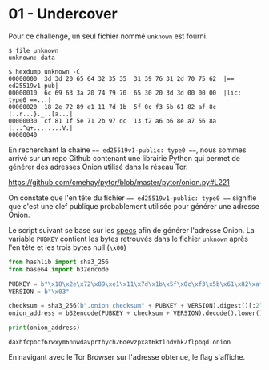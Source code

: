 # 01 - Undercover

Pour ce challenge, un seul fichier nommé `unknown` est fourni.

```
$ file unknown
unknown: data

$ hexdump unknown -C
00000000  3d 3d 20 65 64 32 35 35  31 39 76 31 2d 70 75 62  |== ed25519v1-pub|
00000010  6c 69 63 3a 20 74 79 70  65 30 20 3d 3d 00 00 00  |lic: type0 ==...|
00000020  18 2e 72 89 e1 11 7d 1b  5f 0c f3 5b 61 82 af 8c  |..r...}._..[a...|
00000030  cf 81 1f 5e 71 2b 97 dc  13 f2 a6 b6 8e a7 56 8a  |...^q+........V.|
00000040
```

En recherchant la chaine `== ed25519v1-public: type0 ==`, nous sommes arrivé sur un repo Github contenant une librairie Python qui permet de générer des adresses Onion utilisé dans le réseau Tor.

https://github.com/cmehay/pytor/blob/master/pytor/onion.py#L221

On constate que l'en tête du fichier `== ed25519v1-public: type0 ==` signifie que c'est une clef publique probablement utilisée pour générer une adresse Onion.

Le script suivant se base sur les [specs](https://github.com/torproject/torspec/blob/main/rend-spec-v3.txt#L2161) afin de générer l'adresse Onion. La variable `PUBKEY` contient les bytes retrouvés dans le fichier `unknown` après l'en tête et les trois bytes null (`\x00`)

```py
from hashlib import sha3_256
from base64 import b32encode

PUBKEY = b"\x18\x2e\x72\x89\xe1\x11\x7d\x1b\x5f\x0c\xf3\x5b\x61\x82\xaf\x8c\xcf\x81\x1f\x5e\x71\x2b\x97\xdc\x13\xf2\xa6\xb6\x8e\xa7\x56\x8a"
VERSION = b"\x03"

checksum = sha3_256(b".onion checksum" + PUBKEY + VERSION).digest()[:2]
onion_address = b32encode(PUBKEY + checksum + VERSION).decode().lower() + ".onion"

print(onion_address)
```

```
daxhfcpbcf6rwxym6nnwdavprthych26oevzpxat6ktlndvhk2flpbqd.onion
```

En navigant avec le Tor Browser sur l'adresse obtenue, le flag s'affiche.
